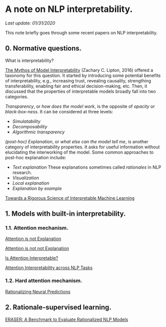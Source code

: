 # A note on NLP interpretability.
*Last update: 01/31/2020*

This note briefly goes through some recent papers on NLP interpretability.

## 0. Normative questions.

What is interpretability?

[The Mythos of Model Interpretability](http://www.zacklipton.com/media/papers/mythos_model_interpretability_lipton2016.pdf) (Zachary C. Lipton, 2016) offered a taxonomy for this question. It started by introducing some potential benefits of interpretability, e.g., increasing trust, revealing causality, strengthing transferability, enabling fair and ethical decision-making, etc. Then, it discussed that the properties of interpretable models broadly fall into two categories.

*Transparency*, or *how does the model work*, is the opposite of *opacity* or *black-box-ness*. It can be considered at three levels:
- *Simulatability*
- *Decomposability*
- *Algorithmic transparency*

*(post-hoc) Explanation*, or *what else can the model tell me*, is another category of interpretability properties. It asks for useful information without elucidating the interworking of the model. Some common approaches to post-hoc explanation include:
- *Text explanation* These explanations sometimes called *rationales* in NLP research.
- *Visualization*
- *Local explanation*
- *Explanation by example*

[Towards a Rigorous Science of Interpretable Machine Learning](https://arxiv.org/pdf/1702.08608.pdf)

## 1. Models with built-in interpretability.

### 1.1. Attention mechanism.

[Attention is not Explanation](https://arxiv.org/pdf/1902.10186.pdf)

[Attention is not not Explanation](https://arxiv.org/pdf/1908.04626.pdf)

[Is Attention Interpretable?](https://arxiv.org/pdf/1906.03731.pdf)

[Attention Interpretability across NLP Tasks](https://arxiv.org/pdf/1909.11218.pdf)

### 1.2. Hard attention mechanism.

[Rationalizing Neural Predictions](https://arxiv.org/pdf/1606.04155.pdf)

## 2. Rationale-supervised learning.

[ERASER: A Benchmark to Evaluate Rationalized NLP Models](https://arxiv.org/abs/1911.03429)
